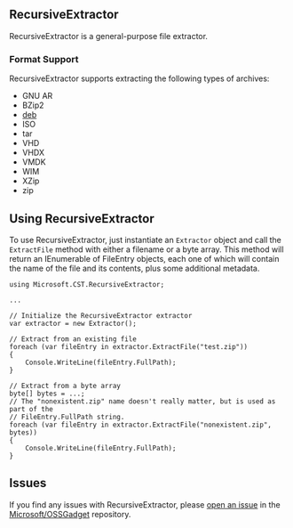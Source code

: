 ﻿## RecursiveExtractor

RecursiveExtractor is a general-purpose file extractor.

### Format Support

RecursiveExtractor supports extracting the following types of archives:

* GNU AR
* BZip2
* [deb](https://en.wikipedia.org/wiki/Deb_(file_format))
* ISO
* tar
* VHD
* VHDX
* VMDK
* WIM
* XZip
* zip

## Using RecursiveExtractor

To use RecursiveExtractor, just instantiate an `Extractor` object and call the `ExtractFile`
method with either a filename or a byte array. This method will return an IEnumerable
of FileEntry objects, each one of which will contain the name of the file and its 
contents, plus some additional metadata. 

```
using Microsoft.CST.RecursiveExtractor;

...

// Initialize the RecursiveExtractor extractor
var extractor = new Extractor();

// Extract from an existing file
foreach (var fileEntry in extractor.ExtractFile("test.zip"))
{
    Console.WriteLine(fileEntry.FullPath);
}

// Extract from a byte array
byte[] bytes = ...;
// The "nonexistent.zip" name doesn't really matter, but is used as part of the
// FileEntry.FullPath string.
foreach (var fileEntry in extractor.ExtractFile("nonexistent.zip", bytes))
{
    Console.WriteLine(fileEntry.FullPath);
}
```

## Issues

If you find any issues with RecursiveExtractor, please [open an issue](https://github.com/Microsoft/OSSGadget/issues/new)
in the [Microsoft/OSSGadget](https://github.com/Microsoft/OSSGadget) repository.


